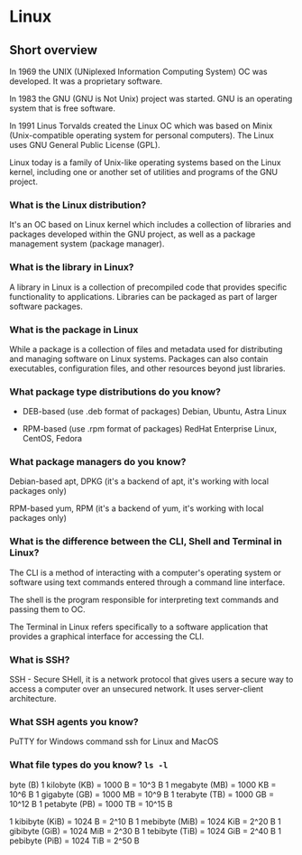 # Linux

## Short overview

In 1969 the UNIX (UNiplexed Information Computing System) OC was developed.
It was a proprietary software.

In 1983 the GNU (GNU is Not Unix) project was started.
GNU is an operating system that is free software.

In 1991 Linus Torvalds created the Linux OC which was based on Minix (Unix-compatible operating system for personal computers).
The Linux uses GNU General Public License (GPL).

Linux today is a family of Unix-like operating systems based on the Linux kernel, including one or another set of utilities and programs of the GNU project.

### What is the Linux distribution?

It's an OC based on Linux kernel which includes a collection of libraries and packages developed within the GNU project, as well as a package management system (package manager).

### What is the library in Linux?

A library in Linux is a collection of precompiled code that provides specific functionality to applications.
Libraries can be packaged as part of larger software packages.

### What is the package in Linux

While a package is a collection of files and metadata used for distributing and managing software on Linux systems.
Packages can also contain executables, configuration files, and other resources beyond just libraries.

### What package type distributions do you know?

* DEB-based (use .deb format of packages)
Debian, Ubuntu, Astra Linux

* RPM-based (use .rpm format of packages)
RedHat Enterprise Linux, CentOS, Fedora

### What package managers do you know?

Debian-based
apt, DPKG (it's a backend of apt, it's working with local packages only)

RPM-based
yum, RPM (it's a backend of yum, it's working with local packages only)

### What is the difference between the CLI, Shell and Terminal in Linux?

The CLI is a method of interacting with a computer's operating system or software using text commands entered through a command line interface.

The shell is the program responsible for interpreting text commands and passing them to OC.

The Terminal in Linux refers specifically to a software application that provides a graphical interface for accessing the CLI.

### What is SSH?

SSH - Secure SHell, it is a network protocol that gives users a secure way to access a computer over an unsecured network. It uses server-client architecture.

### What SSH agents you know?

PuTTY for Windows
command ssh for Linux and MacOS

### What file types do you know? `ls -l`

byte (B)
1 kilobyte (KB) = 1000 B    = 10^3  B
1 megabyte (MB) = 1000 KB   = 10^6  B
1 gigabyte (GB) = 1000 MB   = 10^9  B
1 terabyte (TB) = 1000 GB   = 10^12 B
1 petabyte (PB) = 1000 TB   = 10^15 B

1 kibibyte (KiB) = 1024 B   = 2^10  B
1 mebibyte (MiB) = 1024 KiB = 2^20  B
1 gibibyte (GiB) = 1024 MiB = 2^30  B
1 tebibyte (TiB) = 1024 GiB = 2^40  B
1 pebibyte (PiB) = 1024 TiB = 2^50  B

